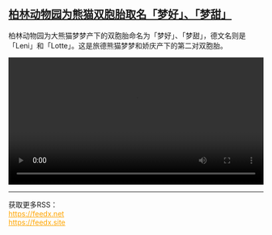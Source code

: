 <!--1733755626000-->
[柏林动物园为熊猫双胞胎取名「梦好」、「梦甜」](https://www.dw.com/zh/%E6%9F%8F%E6%9E%97%E5%8A%A8%E7%89%A9%E5%9B%AD%E4%B8%BA%E7%86%8A%E7%8C%AB%E5%8F%8C%E8%83%9E%E8%83%8E%E5%8F%96%E5%90%8D%E3%80%8C%E6%A2%A6%E5%A5%BD%E3%80%8D%E3%80%81%E3%80%8C%E6%A2%A6%E7%94%9C%E3%80%8D/a-70987555)
------

<p>柏林动物园为大熊猫梦梦产下的双胞胎命名为「梦好」、「梦甜」，德文名则是「Leni」和「Lotte」。这是旅德熊猫梦梦和娇庆产下的第二对双胞胎。</small></p><video src="https://tvdownloaddw-a.akamaihd.net/vps/webvideos/CHI/2024/DWVG/DWVGCHI241206_pandatwins-_01ICW_AVC_640x360.mp4" controls style="width:100%"></video><br><hr><div>获取更多RSS：<br><a href="https://feedx.net" style="color:orange" target="_blank">https://feedx.net</a> <br><a href="https://feedx.site" style="color:orange" target="_blank">https://feedx.site</a><br></div>
